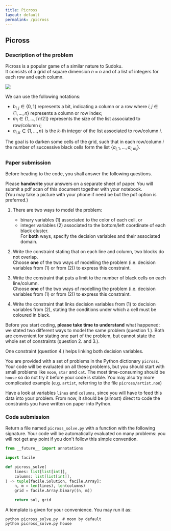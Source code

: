 ```yaml
---
title: Picross
layout: default
permalink: /picross
---
```


## Picross

### Description of the problem

Picross is a popular game of a similar nature to Sudoku.  
It consists of a grid of square dimension $n \times n$ and of a list of integers for each row and each column.

![](./picross_duck.png)

We can use the following notations:

- $b_{i,j} \in \{0, 1\}$ represents a bit, indicating a column or a row where $i, j \in \{1, ..., n\}$ represents a column or row index;
- $m_i \in \{1, ..., \lceil n/2 \rceil\}$ represents the size of the list associated to row/column $i$;
- $a_{i,k} \in \{1, ..., n\}$ is the $k$-th integer of the list associated to row/column $i$.

The goal is to darken some cells of the grid, such that in each row/column $i$ the number of successive black cells form the list $\{a_{i,1}, ..., a_{i,m_i}\}$.

### Paper submission

Before heading to the code, you shall answer the following questions.<br/>

Please **handwrite** your answers on a separate sheet of paper. You will submit a pdf scan of this document together with your notebook.  
(You may take a picture with your phone if need be but the pdf option is preferred.)

1. There are two ways to model the problem:

   - binary variables (1) associated to the color of each cell, or
   - integer variables (2) associated to the bottom/left coordinate of each black cluster.  
     For **both** ways, specify the decision variables and their associated domain.

2. Write the constraint stating that on each line and column, two blocks do not overlap.  
   Choose **one** of the two ways of modelling the problem (i.e. decision variables from (1) or from (2)) to express this constraint.

3. Write the constraint that puts a limit to the number of black cells on each line/column.  
   Choose **one** of the two ways of modelling the problem (i.e. decision variables from (1) or from (2)) to express this constraint.

4. Write the constraint that links decision variables from (1) to decision variables from (2), stating the conditions under which a cell must be coloured in black.

Before you start coding, **please take time to understand** what happened: we stated two different ways to model the same problem (question 1.). Both are convenient for stating one part of the problem, but cannot state the whole set of constraints (question 2. and 3.).

One constraint (question 4.) helps linking both decision variables.

You are provided with a set of problems in the Python dictionary `picross`. Your code will be evaluated on all these problems, but you should start with small problems like `moon`, `star` and `cat`. The most time-consuming should be `house` so do not try it before your code is stable. You may also try more complicated example (e.g. `artist`, referring to the file `picross/artist.non`)

Have a look at variables `lines` and `columns`, since you will have to feed this data into your problem. From now, it should be (almost) direct to code the constraints you have written on paper into Python.

### Code submission

Return a file named `picross_solve.py` with a function with the following signature. Your code will be automatically evaluated on many problems: you will not get any point if you don't follow this simple convention.

```python
from __future__ import annotations

import facile

def picross_solve(
    lines: list[list[int]],
    columns: list[list[int]],
) -> tuple[facile.Solution, facile.Array]:
    n, m = len(lines), len(columns)
    grid = facile.Array.binary((n, m))

    return sol, grid
```

A template is given for your convenience. You may run it as:

```shell
python picross_solve.py  # moon by default
python picross_solve.py house
```
